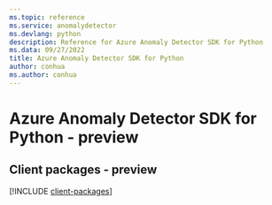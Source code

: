 ```yaml
---
ms.topic: reference
ms.service: anomalydetector
ms.devlang: python
description: Reference for Azure Anomaly Detector SDK for Python
ms.data: 09/27/2022
title: Azure Anomaly Detector SDK for Python
author: conhua
ms.author: conhua
---
```

# Azure Anomaly Detector SDK for Python - preview

## Client packages - preview
[!INCLUDE [client-packages](anomaly-detector-client-index.md)]
